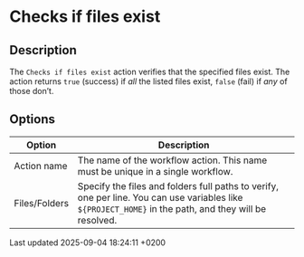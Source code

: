 <div id="header">

# Checks if files exist

</div>

<div id="content">

<div class="sect1">

## Description

<div class="sectionbody">

<div class="paragraph">

The `Checks if files exist` action verifies that the specified files exist. The action returns `true` (success) if *all* the listed files exist, `false` (fail) if *any* of those don’t.

</div>

</div>

</div>

<div class="sect1">

## Options

<div class="sectionbody">

| Option        | Description                                                                                                                                            |
| ------------- | ------------------------------------------------------------------------------------------------------------------------------------------------------ |
| Action name   | The name of the workflow action. This name must be unique in a single workflow.                                                                        |
| Files/Folders | Specify the files and folders full paths to verify, one per line. You can use variables like `${PROJECT_HOME}` in the path, and they will be resolved. |

</div>

</div>

</div>

<div id="footer">

<div id="footer-text">

Last updated 2025-09-04 18:24:11 +0200

</div>

</div>
